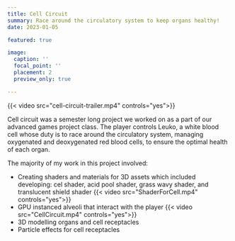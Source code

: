 ```yaml
---
title: Cell Circuit
summary: Race around the circulatory system to keep organs healthy!
date: 2023-01-05

featured: true

image:
  caption: ''
  focal_point: ''
  placement: 2
  preview_only: true

---
```

{{< video src="cell-circuit-trailer.mp4" controls="yes">}}

Cell circuit was a semester long project we worked on as a part of our advanced games project class. The player controls Leuko, a white blood cell whose duty is to race around the circulatory system, managing oxygenated and deoxygenated red blood cells, to ensure the optimal health of each organ.

The majority of my work in this project involved:
- Creating shaders and materials for 3D assets which included developing: cel shader, acid pool shader, grass wavy shader, and translucent shield shader
{{< video src="ShaderForCell.mp4" controls="yes">}}
- GPU instanced alveoli that interact with the player
{{< video src="CellCircuit.mp4" controls="yes">}}
- 3D modelling organs and cell receptacles
- Particle effects for cell receptacles